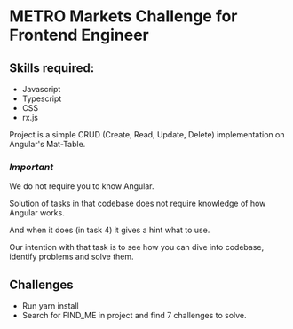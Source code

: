 # METRO Markets Challenge for Frontend Engineer

## Skills required:
 * Javascript
 * Typescript
 * CSS
 * rx.js

Project is a simple CRUD (Create, Read, Update, Delete) implementation on Angular's Mat-Table. 

### *Important*  
We do not require you to know Angular. 

Solution of tasks in that codebase does not require knowledge of how Angular works.

And when it does (in task 4) it gives a hint what to use.

Our intention with that task is to see how you can dive into codebase, identify problems and solve them.

## Challenges
 - Run yarn install
 - Search for FIND_ME in project and find 7 challenges to solve.

